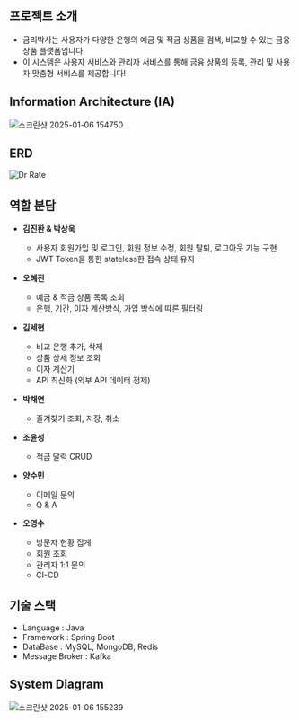## 프로젝트 소개

- 금리박사는 사용자가 다양한 은행의 예금 및 적금 상품을 검색, 비교할 수 있는 금융 상품 플랫폼입니다
- 이 시스템은 사용자 서비스와 관리자 서비스를 통해 금융 상품의 등록, 관리 및 사용자 맞춤형 서비스를 제공합니다!

## Information Architecture (IA)

![스크린샷 2025-01-06 154750](https://github.com/user-attachments/assets/487166ce-171d-4b18-b9df-3cbec993d167)

## ERD

![Dr Rate](https://github.com/user-attachments/assets/6b501838-c561-4ae0-8b79-231a8a25bfc6)


## 역할 분담
- **김진환 & 박상욱**
  - 사용자 회원가입 및 로그인, 회원 정보 수정, 회원 탈퇴, 로그아웃 기능 구현
  - JWT Token을 통한 stateless한 접속 상태 유지

- **오혜진**
  - 예금 & 적금 상품 목록 조회
  - 은행, 기간, 이자 계산방식, 가입 방식에 따른 필터링

- **김세현**
  - 비교 은행 추가, 삭제
  - 상품 상세 정보 조회
  - 이자 계산기
  - API 최신화 (외부 API 데이터 정제)

- **박채연**
  - 즐겨찾기 조회, 저장, 취소
 
- **조윤성**
  - 적금 달력 CRUD
 
- **양수민**
  - 이메일 문의
  - Q & A

- **오영수**
  - 방문자 현황 집계
  - 회원 조회
  - 관리자 1:1 문의
  - CI-CD

## 기술 스택

- Language : Java
- Framework : Spring Boot
- DataBase : MySQL, MongoDB, Redis
- Message Broker : Kafka

## System Diagram

![스크린샷 2025-01-06 155239](https://github.com/user-attachments/assets/2ff45897-d744-4f01-aa2a-932c4a596510)
